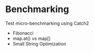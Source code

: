 # Benchmarking

Test micro-benchmarking using Catch2

- Fibonacci
- map.at() vs map[]
- Small String Optimization
